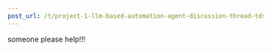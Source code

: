 ```yaml
---
post_url: /t/project-1-llm-based-automation-agent-discussion-thread-tds-jan-2025/164277/488
---
```

someone please help!!!